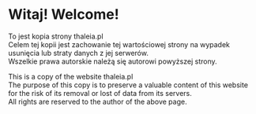 # Witaj! Welcome! 

To jest kopia strony thaleia.pl  
Celem tej kopii jest zachowanie tej wartościowej strony na wypadek usunięcia lub straty danych z jej serwerów.  
Wszelkie prawa autorskie należą się autorowi powyższej strony.
    
This is a copy of the website thaleia.pl  
The purpose of this copy is to preserve a valuable content of this website for the risk of its removal or lost of data from its servers.  
All rights are reserved to the author of the above page.
